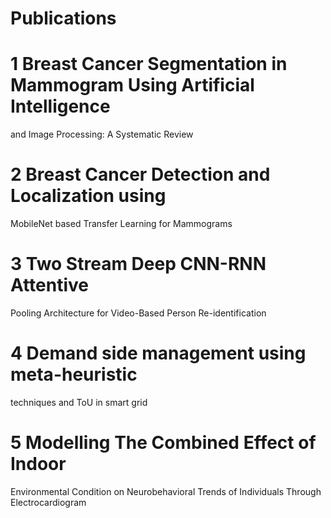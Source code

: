 # Publications
# 1 Breast Cancer Segmentation in Mammogram Using Artificial Intelligence 
and Image Processing: A Systematic Review

# 2 Breast Cancer Detection and Localization using 
MobileNet based Transfer Learning for Mammograms

# 3 Two Stream Deep CNN-RNN Attentive
Pooling Architecture for Video-Based
Person Re-identification

# 4 Demand side management using meta-heuristic
techniques and ToU in smart grid

# 5 Modelling The Combined Effect of Indoor 
Environmental Condition on Neurobehavioral Trends of 
Individuals Through Electrocardiogram
